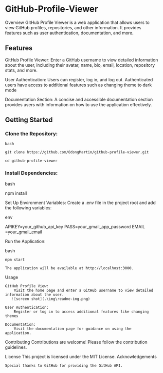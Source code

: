 ﻿# GitHub-Profile-Viewer

Overview
GitHub Profile Viewer is a web application that allows users to view GitHub profiles, repositories, and other information. It provides features such as user authentication, documentation, and more.

## Features
GitHub Profile Viewer: Enter a GitHub username to view detailed information about the user, including their avatar, name, bio, email, location, repository stats, and more.

User Authentication: Users can register, log in, and log out. Authenticated users have access to additional features such as changing theme to dark mode

Documentation Section: A concise and accessible documentation section provides users with information on how to use the application effectively.

## Getting Started

### Clone the Repository:

    bash

    git clone https://github.com/OdongMartin/github-profile-viewer.git
    
    cd github-profile-viewer

### Install Dependencies:

bash

npm install

Set Up Environment Variables:
Create a .env file in the project root and add the following variables:

env

APIKEY=your_github_api_key
PASS=your_gmail_app_password
EMAIL =your_gmail_email

Run the Application:

bash

    npm start

    The application will be available at http://localhost:3000.

Usage

    GitHub Profile View:
        Visit the home page and enter a GitHub username to view detailed information about the user.
       ![screen shot](.\img\readme-img.png)

    User Authentication:
        Register or log in to access additional features like changing themes

    Documentation:
        Visit the documentation page for guidance on using the application.

Contributing
Contributions are welcome! Please follow the contribution guidelines.

License
This project is licensed under the MIT License.
Acknowledgements

    Special thanks to GitHub for providing the GitHub API.
